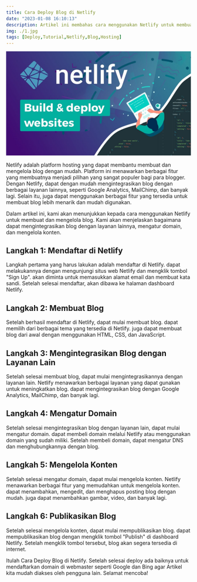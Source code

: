 ```yaml
---
title: Cara Deploy Blog di Netlify
date: "2023-01-08 16:10:13"
description: Artikel ini membahas cara menggunakan Netlify untuk membuat dan mengelola blog. Menjelaskan bagaimana mengintegrasikan blog dengan layanan lainnya, mengatur domain, dan mengelola konten.
img: ./1.jpg
tags: [Deploy,Tutorial,Netlify,Blog,Hosting]
---
```


![Cara Deploy Blog di Netlify](1.jpg)

Netlify adalah platform hosting yang dapat membantu membuat dan mengelola blog dengan mudah. Platform ini menawarkan berbagai fitur yang membuatnya menjadi pilihan yang sangat populer bagi para blogger. Dengan Netlify, dapat dengan mudah mengintegrasikan blog dengan berbagai layanan lainnya, seperti Google Analytics, MailChimp, dan banyak lagi. Selain itu, juga dapat menggunakan berbagai fitur yang tersedia untuk membuat blog lebih menarik dan mudah digunakan.

Dalam artikel ini, kami akan menunjukkan kepada cara menggunakan Netlify untuk membuat dan mengelola blog. Kami akan menjelaskan bagaimana dapat mengintegrasikan blog dengan layanan lainnya, mengatur domain, dan mengelola konten.

## Langkah 1: Mendaftar di Netlify

Langkah pertama yang harus lakukan adalah mendaftar di Netlify. dapat melakukannya dengan mengunjungi situs web Netlify dan mengklik tombol "Sign Up". akan diminta untuk memasukkan alamat email dan membuat kata sandi. Setelah selesai mendaftar, akan dibawa ke halaman dashboard Netlify.

## Langkah 2: Membuat Blog

Setelah berhasil mendaftar di Netlify, dapat mulai membuat blog. dapat memilih dari berbagai tema yang tersedia di Netlify. juga dapat membuat blog dari awal dengan menggunakan HTML, CSS, dan JavaScript.

## Langkah 3: Mengintegrasikan Blog dengan Layanan Lain

Setelah selesai membuat blog, dapat mulai mengintegrasikannya dengan layanan lain. Netlify menawarkan berbagai layanan yang dapat gunakan untuk meningkatkan blog. dapat mengintegrasikan blog dengan Google Analytics, MailChimp, dan banyak lagi.

## Langkah 4: Mengatur Domain

Setelah selesai mengintegrasikan blog dengan layanan lain, dapat mulai mengatur domain. dapat membeli domain melalui Netlify atau menggunakan domain yang sudah miliki. Setelah membeli domain, dapat mengatur DNS dan menghubungkannya dengan blog.

## Langkah 5: Mengelola Konten

Setelah selesai mengatur domain, dapat mulai mengelola konten. Netlify menawarkan berbagai fitur yang memudahkan untuk mengelola konten. dapat menambahkan, mengedit, dan menghapus posting blog dengan mudah. juga dapat menambahkan gambar, video, dan banyak lagi.

## Langkah 6: Publikasikan Blog

Setelah selesai mengelola konten, dapat mulai mempublikasikan blog. dapat mempublikasikan blog dengan mengklik tombol "Publish" di dashboard Netlify. Setelah mengklik tombol tersebut, blog akan segera tersedia di internet.

Itulah Cara Deploy Blog di Netlify. Setelah selesai deploy ada baiknya untuk mendaftarkan domain di webmaster seperti Google dan Bing agar Artikel kita mudah diakses oleh pengguna lain. Selamat mencoba!
